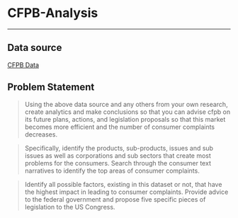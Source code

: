 # CFPB-Analysis
---
## Data source  
[CFPB Data](https://catalog.data.gov/dataset/consumer-complaint-database#topic=consumer_navigation)  
## Problem Statement  
> Using the above data source and any others from your own research, create analytics and make conclusions so that you can advise cfpb on its future plans, actions, and legislation proposals so that this market becomes more efficient and the number of consumer complaints decreases.  

> Specifically, identify the products, sub-products, issues and sub issues as well as corporations and sub sectors that create most problems for the consumers.  Search through the consumer text narratives to identify the top areas of consumer complaints.   

> Identify all possible factors, existing in this dataset or not, that have the highest impact in leading to consumer complaints.  Provide advice to the federal government and propose five specific pieces of legislation to the US Congress.  
